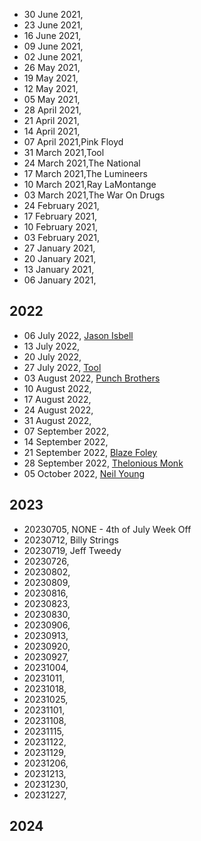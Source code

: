 - 30 June 2021,
- 23 June 2021,
- 16 June 2021,
- 09 June 2021,
- 02 June 2021,
- 26 May 2021,
- 19 May 2021,
- 12 May 2021,
- 05 May 2021,
- 28 April 2021,
- 21 April 2021,
- 14 April 2021,
- 07 April 2021,Pink Floyd
- 31 March 2021,Tool
- 24 March 2021,The National
- 17 March 2021,The Lumineers
- 10 March 2021,Ray LaMontange
- 03 March 2021,The War On Drugs
- 24 February 2021,
- 17 February 2021,
- 10 February 2021,
- 03 February 2021,
- 27 January 2021,
- 20 January 2021,
- 13 January 2021,
- 06 January 2021,


## 2022
- 06 July 2022, [Jason Isbell](https://open.spotify.com/artist/3Lg3FGwBxOGuefqekQzRUf?si=QS0goE--T62PK0yhJYAQ7w)
- 13 July 2022, 
- 20 July 2022, 
- 27 July 2022, [Tool](https://open.spotify.com/artist/2yEwvVSSSUkcLeSTNyHKh8?si=0au6BLNjTjWjMx0ZPwXmEg)
- 03 August 2022, [Punch Brothers](https://open.spotify.com/artist/4gFssfOmWNY3LfIZ3zyoy4?si=3ELEkNEFQLWMjO4ZedEGnw)
- 10 August 2022,
- 17 August 2022,
- 24 August 2022,
- 31 August 2022,
- 07 September 2022,
- 14 September 2022,
- 21 September 2022, [Blaze Foley](https://open.spotify.com/artist/1TlScGwN8MmIZ7kIYGjSZA?si=v47U_0gBSGaaaBZIm1UM1w)
- 28 September 2022, [Thelonious Monk](https://open.spotify.com/artist/4PDpGtF16XpqvXxsrFwQnN?si=izMhwaNQRNilmaBo60lmtg)
- 05 October 2022, [Neil Young]()

## 2023
- 20230705, NONE - 4th of July Week Off
- 20230712, Billy Strings
- 20230719, Jeff Tweedy
- 20230726, 
- 20230802, 
- 20230809, 
- 20230816, 
- 20230823, 
- 20230830, 
- 20230906, 
- 20230913, 
- 20230920, 
- 20230927, 
- 20231004, 
- 20231011, 
- 20231018, 
- 20231025, 
- 20231101, 
- 20231108, 
- 20231115, 
- 20231122, 
- 20231129, 
- 20231206, 
- 20231213, 
- 20231230,
- 20231227,

## 2024

